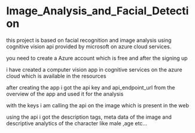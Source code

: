 # Image_Analysis_and_Facial_Detection

this project is based on facial recognition and image analysis using cognitive vision api provided by microsoft on azure cloud services.

you need to create a Azure account which is free and after the signing up

i have created a computer vision app in cognitive services on the azure cloud which is available in the resources

after creating the app i got the api key and api_endpoint_url from the overview of the app and used it for the analysis

with the keys i am calling the api on the image which is present in the web

using the api i got the description tags, meta data of the image and descriptive analytics of the character like male ,age etc...
